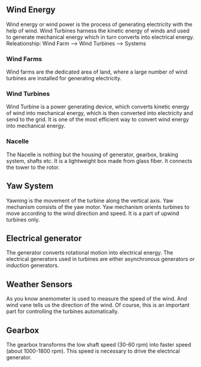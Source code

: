 ## Wind Energy
Wind energy or wind power is the process of generating electricity with the help of wind. Wind Turbines harness the kinetic energy of winds and used to generate mechanical energy which in turn converts into electrical energy.
Releationship: Wind Farm --> Wind Turbines --> Systems

### **Wind Farms** 
Wind farms are the dedicated area of land, where a large number of wind turbines are installed for generating electricity. 

### **Wind Turbines**
Wind Turbine is a power generating device, which converts kinetic energy of wind into mechanical energy, which is then converted into electricity and send to the grid. It is one of the most efficient way to convert wind energy into mechanical energy.

### **Nacelle** 
The Nacelle is nothing but the housing of generator, gearbox, braking system, shafts etc. It is a lightweight box made from glass fiber. It connects the tower to the rotor.

## **Yaw System**
Yawning is the movement of the turbine along the vertical axis. Yaw mechanism consists of the yaw motor. Yaw mechanism orients turbines to move according to the wind direction and speed. It is a part of upwind turbines only. 

## **Electrical generator**
The generator converts rotational motion into electrical energy. The electrical generators used in turbines are either asynchronous generators or induction generators.

## **Weather Sensors**
As you know anemometer is used to measure the speed of the wind. And wind vane tells us the direction of the wind. Of course, this is an important part for controlling the turbines automatically.

## **Gearbox**
The gearbox transforms the low shaft speed (30-60 rpm) into faster speed (about 1000-1800 rpm). This speed is necessary to drive the electrical generator.
